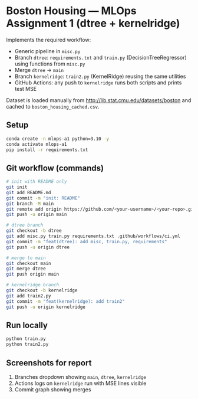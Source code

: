 # Boston Housing — MLOps Assignment 1 (dtree + kernelridge)

Implements the required workflow:
- Generic pipeline in `misc.py`
- Branch `dtree`: `requirements.txt` and `train.py` (DecisionTreeRegressor) using functions from `misc.py`
- Merge `dtree` -> `main`
- Branch `kernelridge`: `train2.py` (KernelRidge) reusing the same utilities
- GitHub Actions: any push to `kernelridge` runs both scripts and prints test MSE

Dataset is loaded manually from http://lib.stat.cmu.edu/datasets/boston and cached to `boston_housing_cached.csv`.

## Setup
```bash
conda create -n mlops-a1 python=3.10 -y
conda activate mlops-a1
pip install -r requirements.txt
```

## Git workflow (commands)
```bash
# init with README only
git init
git add README.md
git commit -m "init: README"
git branch -M main
git remote add origin https://github.com/<your-username>/<your-repo>.git
git push -u origin main

# dtree branch
git checkout -b dtree
git add misc.py train.py requirements.txt .github/workflows/ci.yml
git commit -m "feat(dtree): add misc, train.py, requirements"
git push -u origin dtree

# merge to main
git checkout main
git merge dtree
git push origin main

# kernelridge branch
git checkout -b kernelridge
git add train2.py
git commit -m "feat(kernelridge): add train2"
git push -u origin kernelridge
```

## Run locally
```bash
python train.py
python train2.py
```

## Screenshots for report
1) Branches dropdown showing `main`, `dtree`, `kernelridge`  
2) Actions logs on `kernelridge` run with MSE lines visible  
3) Commit graph showing merges
